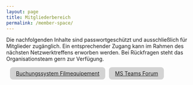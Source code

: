 ```yaml
---
layout: page
title: Mitgliederbereich
permalink: /member-space/
---
```


Die nachfolgenden Inhalte sind passwortgeschützt und ausschließlich für Mitglieder zugänglich. Ein entsprechender Zugang kann im Rahmen des nächsten Netzwerktreffens erworben werden. Bei Rückfragen steht das Organisationsteam gern zur Verfügung.

<div style="display:flex; margin: 0 1%;">
<button style="all: inherit; background-color: lightgrey; border-radius: 8px; cursor: pointer; padding: 8px 16px; display: inline-block;">
  <a href="todo">Buchungssystem Filmequipement</a>
</button>

<button style="all: inherit; background-color: lightgrey; border-radius: 8px; cursor: pointer; padding: 8px 16px; display: inline-block;">
  <a href="todo">MS Teams Forum</a>
</button>
</div>
